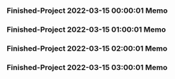 ### Finished-Project 2022-03-15 00:00:01 Memo
### Finished-Project 2022-03-15 01:00:01 Memo
### Finished-Project 2022-03-15 02:00:01 Memo
### Finished-Project 2022-03-15 03:00:01 Memo

